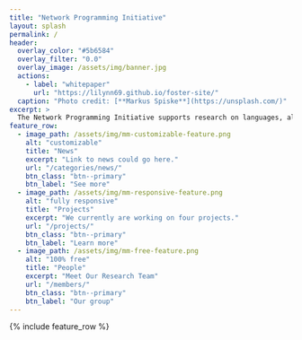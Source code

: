 ```yaml
---
title: "Network Programming Initiative"
layout: splash
permalink: /
header:
  overlay_color: "#5b6584"
  overlay_filter: "0.0"
  overlay_image: /assets/img/banner.jpg
  actions:
    - label: "whitepaper"
      url: "https://lilynn69.github.io/foster-site/"
  caption: "Photo credit: [**Markus Spiske**](https://unsplash.com/)"
excerpt: >
  The Network Programming Initiative supports research on languages, algorithms, and tools for network programming, and facilitates closer interactions with partners in industry and government. For more details, read our whitepaper.
feature_row:
  - image_path: /assets/img/mm-customizable-feature.png
    alt: "customizable"
    title: "News"
    excerpt: "Link to news could go here."
    url: "/categories/news/"
    btn_class: "btn--primary"
    btn_label: "See more"
  - image_path: /assets/img/mm-responsive-feature.png
    alt: "fully responsive"
    title: "Projects"
    excerpt: "We currently are working on four projects."
    url: "/projects/"
    btn_class: "btn--primary"
    btn_label: "Learn more"
  - image_path: /assets/img/mm-free-feature.png
    alt: "100% free"
    title: "People"
    excerpt: "Meet Our Research Team"
    url: "/members/"
    btn_class: "btn--primary"
    btn_label: "Our group"      
---
```


{% include feature_row %}
